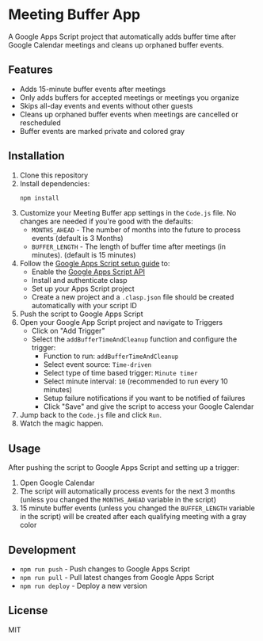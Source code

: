 # Meeting Buffer App

A Google Apps Script project that automatically adds buffer time after Google Calendar meetings and cleans up orphaned buffer events.

## Features

- Adds 15-minute buffer events after meetings
- Only adds buffers for accepted meetings or meetings you organize
- Skips all-day events and events without other guests
- Cleans up orphaned buffer events when meetings are cancelled or rescheduled
- Buffer events are marked private and colored gray

## Installation

1. Clone this repository
2. Install dependencies:
   ```bash
   npm install
   ```
3. Customize your Meeting Buffer app settings in the `Code.js` file. No changes are needed if you're good with the defaults:
   - `MONTHS_AHEAD` - The number of months into the future to process events (default is 3 Months)
   - `BUFFER_LENGTH` - The length of buffer time after meetings (in minutes). (default is 15 minutes) 
4. Follow the [Google Apps Script setup guide](https://developers.google.com/apps-script/guides/clasp) to:
   - Enable the [Google Apps Script API](https://script.google.com/home/usersettings)
   - Install and authenticate clasp
   - Set up your Apps Script project
   - Create a new project and a `.clasp.json` file should be created automatically with your script ID
5. Push the script to Google Apps Script
6. Open your Google App Script project and navigate to Triggers
   - Click on "Add Trigger"
   - Select the `addBufferTimeAndCleanup` function and configure the trigger:
     - Function to run: `addBufferTimeAndCleanup`
     - Select event source: `Time-driven`
     - Select type of time based trigger: `Minute timer`
     - Select minute interval: `10` (recommended to run every 10 minutes)
     - Setup failure notifications if you want to be notified of failures
     - Click "Save" and give the script to access your Google Calendar
7. Jump back to the `Code.js` file and click `Run`.
8. Watch the magic happen.

## Usage

After pushing the script to Google Apps Script and setting up a trigger:

1. Open Google Calendar
2. The script will automatically process events for the next 3 months (unless you changed the `MONTHS_AHEAD` variable in the script)
3. 15 minute buffer events (unless you changed the `BUFFER_LENGTH` variable in the script) will be created after each qualifying meeting with a gray color

## Development

- `npm run push` - Push changes to Google Apps Script
- `npm run pull` - Pull latest changes from Google Apps Script
- `npm run deploy` - Deploy a new version

## License

MIT
